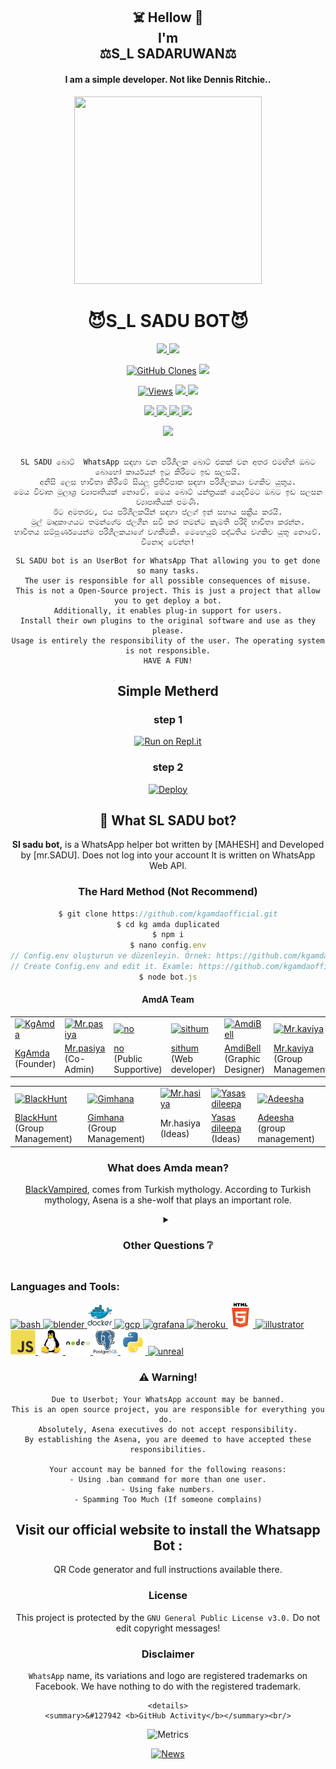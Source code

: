 <h2 align="center"> ☠️ Hellow 🔑 <br>I'm <br>⚖️S_L SADARUWAN⚖️</h1>
<h4 align="center">I am a simple developer. Not like Dennis Ritchie..</h3>

<div align="center">
  <img src="https://i.ibb.co/hszqx2N/IMG-20220128-WA0000.jpg" width="300" height="300">      
  <h1>😈S_L SADU BOT😈</h1>

	  
	
	
<p align="center">
  <a href="https://github.com/BlackVampired/Amdibell">
    <img src="https://komarev.com/ghpvc/?username=BlackVampired&label=Profile%20views&color=ff69b4&label=Profile+Views&style=plastic">

  </a>
  <a href="https://github.com/BlackVampired?tab=followers">
    <img src="https://img.shields.io/github/followers/BlackVampired?color=ff69b4&label=Followers&style=plastic">

  </a>
</p>
	
	
<p align="center">
  <a href="https://github.com/BlackVampired"><img alt="GitHub Clones" src="https://img.shields.io/badge/dynamic/json?style=flat-square&label=Docker pulls&query=count&url=https://github.com/agentnox/8gh32jk565/blob/main/automated_repo.json?raw=True&logo=github"></a>
  
  </a>
  <a href="https://github.com/BlackVampired">
    <img src="https://img.shields.io/docker/image-size/fusuf/whatsasena?style=flat-square&logo=github&label=Image Size">
    
  </a>
</p>

<p align="center">

  <a href="https://github.com/BlackVampired">
    <img src="https://hits.seeyoufarm.com/api/count/incr/badge.svg?url=https%3A%2F%2Fgithub.com%2FBBlackVampired%2FAmdibell&count_bg=%2379C83D&title_bg=%23555555&icon=gitpod.svg&icon_color=%23E7E7E7&title=Views&edge_flat=false" alt="Views"/></a>
  
  </a>
  <a href="https://github.com/BlackVampired/fork">
    <img src="https://img.shields.io/github/forks/BlackVampired/Amdibell?label=Fork&style=social">
    
  </a>
  <a href="https://github.com/BlackVampired/stargazers">
    <img src="https://img.shields.io/github/stars/BlackVampired/Amdibell?style=social">
  </a>
</p>

<p align="center">
  <a href="httsp://github.com/BlackVampired">
    <img src="https://img.shields.io/github/repo-size/BlackVampired/Amdibell?color=purple&label=Repo%20Size&style=plastic">

  </a>
  <a href="httsp://github.com/BlackVampired">
    <img src="https://img.shields.io/github/license/BlackVampired/Amdibell?color=purple&label=License&style=plastic">

  </a>
  <a href="httsp://github.com/BlackVampired">
    <img src="https://img.shields.io/github/languages/top/BlackVampired/Amdibell?color=purple&label=Javascript&style=plastic">

  </a>
  <a href="httsp://github.com/BlackVampired">
    <img src="https://img.shields.io/static/v1?label=Author&message=kg%20Vampired&color=purple&style=plastic">

  </a>
  </p>
 <p align="center">
  <a href="https://wa.me/94761444438">
    <img src="https://img.shields.io/badge/Contact%20Me%20On%20Whatsapp-%20Vampired%20-purple&style=plastic">

  </a>
</p>

```

SL SADU බොට්  WhatsApp සඳහා වන පරිශීලක බොට් එකක් වන අතර එමඟින් ඔබට බොහෝ කාර්යයන් ඉටු කිරීමට ඉඩ සලසයි.
අනිසි ලෙස භාවිතා කිරීමේ සියලු ප්‍රතිවිපාක සඳහා පරිශීලකයා වගකිව යුතුය.
මෙය විවෘත මූලාශ්‍ර ව්‍යාපෘතියක් නොවේ. මෙය බොට් යන්ත්‍රයක් යෙදවීමට ඔබට ඉඩ සලසන ව්‍යාපෘතියක් පමණි.
ඊට අමතරව, එය පරිශීලකයින් සඳහා ප්ලග් ඉන් සහාය සක්‍රීය කරයි.
මුල් මෘදුකාංගයට තමන්ගේම ප්ලගීන සවි කර තමන්ට කැමති පරිදි භාවිතා කරන්න.
භාවිතය සම්පූර්ණයෙන්ම පරිශීලකයාගේ වගකීමකි. මෙහෙයුම් පද්ධතිය වගකිව යුතු නොවේ.
විනොද වෙන්න!
```

```
SL SADU bot is an UserBot for WhatsApp That allowing you to get done so many tasks.
The user is responsible for all possible consequences of misuse.
This is not a Open-Source project. This is just a project that allow you to get deploy a bot.
Additionally, it enables plug-in support for users.
Install their own plugins to the original software and use as they please.
Usage is entirely the responsibility of the user. The operating system is not responsible.
HAVE A FUN!
```
## Simple Metherd

### step 1

[![Run on Repl.it](https://repl.it/badge/github/BlackVampired/Amdibell)](https://replit.com/@KgAmda/Amdibell-QR?v=1)

### step 2

[![Deploy](https://www.herokucdn.com/deploy/button.svg)](https://heroku.com/deploy?template=https://github.com/BlackVampired/Amdibell)



## 🔎 What SL SADU bot?
**Sl sadu bot,** is a WhatsApp helper bot written by [MAHESH] and Developed by [mr.SADU]. Does not log into your account It is written on WhatsApp Web API.

### The Hard Method (Not Recommend)
```js
$ git clone https://github.com/kgamdaofficial.git
$ cd kg amda duplicated
$ npm i
$ nano config.env
// Config.env oluşturun ve düzenleyin. Örnek: https://github.com/kgamdaofficial/wiki/config.env-Example
// Create Config.env and edit it. Examle: https://github.com/kgamdaofficial/wiki/config.env-Example
$ node bot.js
```

#### AmdA Team

<table>
										<tbody>
											<tr>
												<td><a href="httsp://github.com/BlackVampired/"><img src="https://i.ibb.co/fqn5sM7/LOGO.jpg" width="100" height="100" alt="KgAmda"></a></td>
												<td><a href="httsp://github.com/BlackVampired/"><img src="https://i.ibb.co/4my3Tvp/LOGO.jpg" width="100" height="100" alt="Mr.pasiya"></a></td>
												<td><a href="httsp://github.com/BlackVampired/"><img src="https://i.ibb.co/6Nb6hkx/LOGO.jpg" width="100" height="100" alt="no"></a></td>
												<td><a href="httsp://github.com/BlackVampired/"><img src="https://i.ibb.co/gdbjswr/LOGO.jpg" width="100" height="100" alt="sithum"></a></td>
												<td><a href="httsp://github.com/BlackVampired/"><img src="https://i.ibb.co/sWjm7g6/LOGO.jpg" width="100" height="100" alt="AmdiBell"></a></td>
										                <td><a href="httsp://github.com/BlackVampired/"><img src="https://i.ibb.co/hYMLjVX/LOGO.jpg" width="100" height="100" alt="Mr.kaviya"></a></td>										                                                                                </tr>
											<tr>
												<td><a href="httsp://github.com/BlackVampired">KgAmda</a></br>(Founder)</td>
												<td><a href="httsp://github.com/BlackVampired/">	Mr.pasiya</a></br>(Co-Admin)</td>
												<td><a href="httsp://github.com/BlackVampired/">no</a></br>(Public Supportive)</td>
												<td><a href="httsp://github.com/BlackVampired">	sithum</a></br>(Web developer)</td>
												<td><a href="httsp://github.com/BlackVampired/">AmdiBell</a></br>(Graphic Designer)</td>
												<td><a href="httsp://github.com/BlackVampired">Mr.kaviya</a></br>(Group Management)</td>
											</tbody>
									</table>
                  <table>
										<tbody>
											<tr>
												<td><a href="httsp://github.com/BlackVampired/"><img src="https://i.ibb.co/3CP2DPR/LOGO.jpg" width="100" height="100" alt="BlackHunt"></a></td>
												<td><a href="httsp://github.com/BlackVampired/"><img src="https://i.ibb.co/cXVY9Yw/LOGO.jpg" width="100" height="100" alt="Gimhana"></a></td>
												<td><a href="httsp://github.com/BlackVampired/"><img src="https://i.ibb.co/nz7BbrN/LOGO.jpg" width="100" height="100" alt="Mr.hasiya"></a></td>
												<td><a href="httsp://github.com/BlackVampired/"><img src="https://i.ibb.co/8gMSvBB/LOGO.jpg" width="100" height="100" alt="Yasas dileepa"></a></td>
												<td><a href="httsp://github.com/BlackVampired/"><img src="https://i.ibb.co/VBzzh95/LOGO.jpg" width="100" height="100" alt="Adeesha"></a></td>
				                                                        </tr>
											<tr>
												<td><a href="httsp://github.com/BlackVampired">BlackHunt</a></br>(Group Management)</td>
												<td><a href="httsp://github.com/BlackVampired/">Gimhana</a></br>(Group Management)</td>
												<td><ahref="httsp://github.com/BlackVampired/">Mr.hasiya</a></br>(Ideas)</td>
												<td><a href="httsp://github.com/BlackVampired">Yasas dileepa</a></br>(Ideas)</td>
												<td><a href="httsp://github.com/BlackVampired">Adeesha</a></br>(group management)</td>
										</tbody>
									</table>


### What does Amda mean?
[BlackVampired](https://tr.wikipedia.org/wiki/Amda), comes from Turkish mythology. According to Turkish mythology, Asena is a she-wolf that plays an important role.

<details>
  <summary><h3>Other Questions ❔</h3></summary>

### Changing Branchs on Local Installation
Amdibell bot uses always **master** branch. If users cloned other branches, they can't able to install it.

</details>

##

<h3 align="left">Languages and Tools:</h3>
<p align="left"> <a href="https://www.gnu.org/software/bash/" target="_blank"> <img src="https://www.vectorlogo.zone/logos/gnu_bash/gnu_bash-icon.svg" alt="bash" width="40" height="40"/> </a> <a href="https://www.blender.org/" target="_blank"> <img src="https://download.blender.org/branding/community/blender_community_badge_white.svg" alt="blender" width="40" height="40"/> </a> <a href="https://www.docker.com/" target="_blank"> <img src="https://raw.githubusercontent.com/devicons/devicon/master/icons/docker/docker-original-wordmark.svg" alt="docker" width="40" height="40"/> </a> <a href="https://cloud.google.com" target="_blank"> <img src="https://www.vectorlogo.zone/logos/google_cloud/google_cloud-icon.svg" alt="gcp" width="40" height="40"/> </a> <a href="https://grafana.com" target="_blank"> <img src="https://www.vectorlogo.zone/logos/grafana/grafana-icon.svg" alt="grafana" width="40" height="40"/> </a> <a href="https://heroku.com" target="_blank"> <img src="https://www.vectorlogo.zone/logos/heroku/heroku-icon.svg" alt="heroku" width="40" height="40"/> </a> <a href="https://www.w3.org/html/" target="_blank"> <img src="https://raw.githubusercontent.com/devicons/devicon/master/icons/html5/html5-original-wordmark.svg" alt="html5" width="40" height="40"/> </a> <a href="https://www.adobe.com/in/products/illustrator.html" target="_blank"> <img src="https://www.vectorlogo.zone/logos/adobe_illustrator/adobe_illustrator-icon.svg" alt="illustrator" width="40" height="40"/> </a> <a href="https://developer.mozilla.org/en-US/docs/Web/JavaScript" target="_blank"> <img src="https://raw.githubusercontent.com/devicons/devicon/master/icons/javascript/javascript-original.svg" alt="javascript" width="40" height="40"/> </a> <a href="https://www.linux.org/" target="_blank"> <img src="https://raw.githubusercontent.com/devicons/devicon/master/icons/linux/linux-original.svg" alt="linux" width="40" height="40"/> </a> <a href="https://nodejs.org" target="_blank"> <img src="https://raw.githubusercontent.com/devicons/devicon/master/icons/nodejs/nodejs-original-wordmark.svg" alt="nodejs" width="40" height="40"/> </a> <a href="https://www.postgresql.org" target="_blank"> <img src="https://raw.githubusercontent.com/devicons/devicon/master/icons/postgresql/postgresql-original-wordmark.svg" alt="postgresql" width="40" height="40"/> </a> <a href="https://www.python.org" target="_blank"> <img src="https://raw.githubusercontent.com/devicons/devicon/master/icons/python/python-original.svg" alt="python" width="40" height="40"/> </a> <a href="https://unrealengine.com/" target="_blank"> <img src="https://raw.githubusercontent.com/kenangundogan/fontisto/036b7eca71aab1bef8e6a0518f7329f13ed62f6b/icons/svg/brand/unreal-engine.svg" alt="unreal" width="40" height="40"/> </a> </p>

### ⚠️ Warning! 
```
Due to Userbot; Your WhatsApp account may be banned.
This is an open source project, you are responsible for everything you do. 
Absolutely, Asena executives do not accept responsibility.
By establishing the Asena, you are deemed to have accepted these responsibilities.

Your account may be banned for the following reasons:
- Using .ban command for more than one user.
- Using fake numbers.
- Spamming Too Much (If someone complains)
```
	  
## Visit our official website to install the Whatsapp Bot :
QR Code generator and full instructions available there.
 
					

### License
This project is protected by the `GNU General Public License v3.0.`
Do not edit copyright messages!

### Disclaimer
`WhatsApp` name, its variations and logo are registered trademarks on Facebook. We have nothing to do with the registered trademark.

	<details>
    <summary>&#127942 <b>GitHub Activity</b></summary><br/>

![Metrics](https://metrics.lecoq.io/kgamdaofficial?template=classic&followup=1&isocalendar=1&languages=1&isocalendar.duration=half-year&config.timezone=IndiaStandardTime%2FIstanbul)

[![News](https://github-readme-stats.vercel.app/api/pin/?username=kgamdaofficial&theme=highcontrast&repo=Amdibell)](https://github.com/kgamdaofficial/Amdibell)

</details>
  

	  

